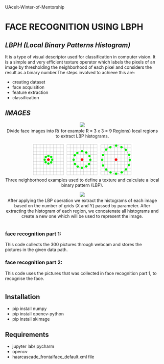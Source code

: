 UAceIt-Winter-of-Mentorship

# FACE RECOGNITION USING LBPH

## *LBPH (Local Binary Patterns Histogram)*
It is a type of visual descriptor used for classification in computer vision.
It is a simple and very efficient texture operator which labels the pixels of an image by thresholding the neighborhood of each pixel and considers the result as a binary number.The steps involved to achieve this are:
* creating dataset
* face acquisition
* feature extraction
* classification


## *IMAGES*

<p align="center"><img src="https://github.com/Vinamrata1086/Face-X/blob/master/Recognition-Algorithms/Facial%20Recognition%20using%20LBPH/images/pic1.png"><br>
Divide face images into R( for example R = 3 x 3 = 9 Regions) local regions to extract LBP histograms.</p>


<p align="center"><img src="https://github.com/Vinamrata1086/Face-X/blob/master/Recognition-Algorithms/Facial%20Recognition%20using%20LBPH/images/pic2.png" ><br>
Three neighborhood examples used to define a texture and calculate a local binary pattern (LBP).</p>

<p align="center">
    <img src="https://github.com/Vinamrata1086/Face-X/blob/master/Recognition-Algorithms/Facial%20Recognition%20using%20LBPH/images/pic3.png"><br>
    After applying the LBP operation we extract the histograms of each image based on the number of grids (X and Y) passed by parameter. After extracting the histogram of each region, we concatenate all histograms and create a new one which will be used to represent the image.
</p>
    
#
#
### face recognition part 1:
This code collects the 300 pictures through webcam and stores the pictures in the given data path. 

### face recognition part 2:
This code uses the pictures that was collected in face recognition part 1, to recognise the face.

#
#
## Installation
- pip install numpy
- pip install opencv-python
- pip install skimage


## Requirements 
- jupyter lab/ pycharm
- opencv
- haarcascade_frontalface_default.xml file

